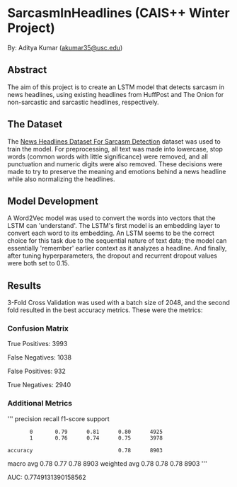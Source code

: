 # SarcasmInHeadlines (CAIS++ Winter Project)
By: Aditya Kumar (akumar35@usc.edu)

## Abstract

The aim of this project is to create an LSTM model that detects sarcasm in news headlines, using existing headlines from HuffPost and The Onion for non-sarcastic and sarcastic headlines, respectively. 

## The Dataset
The [News Headlines Dataset For Sarcasm Detection](https://www.kaggle.com/datasets/rmisra/news-headlines-dataset-for-sarcasm-detection) dataset was used to train the model. For preprocessing, all text was made into lowercase, stop words (common words with little significance) were removed, and all punctuation and numeric digits were also removed. These decisions were made to try to preserve the meaning and emotions behind a news headline while also normalizing the headlines.

## Model Development
A Word2Vec model was used to convert the words into vectors that the LSTM can 'understand'. The LSTM's first model is an embedding layer to convert each word to its embedding. An LSTM seems to be the correct choice for this task due to the sequential nature of text data; the model can essentially 'remember' earlier context as it analyzes a headline. And finally, after tuning hyperparameters, the dropout and recurrent dropout values were both set to 0.15. 

## Results
3-Fold Cross Validation was used with a batch size of 2048, and the second fold resulted in the best accuracy metrics. These were the metrics:

### Confusion Matrix
True Positives: 3993

False Negatives: 1038

False Positives: 932

True Negatives: 2940


### Additional Metrics
'''
              precision    recall  f1-score   support

           0       0.79      0.81      0.80      4925
           1       0.76      0.74      0.75      3978

    accuracy                           0.78      8903
   macro avg       0.78      0.77      0.78      8903
weighted avg       0.78      0.78      0.78      8903
'''

AUC: 0.7749131390158562
